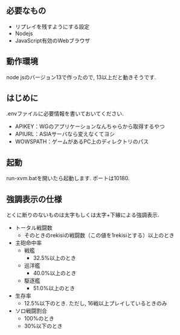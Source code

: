 ## 必要なもの
- リプレイを残すようにする設定
- Nodejs
- JavaScript有効のWebブラウザ

## 動作環境
node jsのバージョン13で作ったので, 13以上だと動きそうです.

## はじめに
.envファイルに必要情報を書いておいてください.
- APIKEY：WGのアプリケーションなんちゃらから取得するやつ
- APIURL：ASIAサーバなら変えなくてヨシ
- WOWSPATH：ゲームがあるPC上のディレクトリのパス

## 起動
run-xvm.batを開いたら起動します. ポートは10180.

## 強調表示の仕様
とくに断りのないものは太字もしくは太字+下線による強調表示.
- トータル戦闘数
    - そのときのrekisiの戦闘数（この値を1rekisiとする）以上のとき
- 主砲命中率
    - 戦艦
        - 32.5%以上のとき
    - 巡洋艦
        - 40.0%以上のとき
    - 駆逐艦
        - 51.0%以上のとき
- 生存率
    - 12.5%以下のとき. ただし, 16戦以上プレイしているときのみ
- ソロ戦闘割合
    - 100%のとき
    - 30%以下のとき